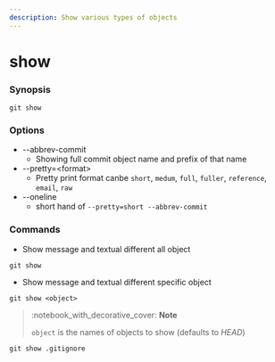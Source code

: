 ```yaml
---
description: Show various types of objects
---
```


# show

### Synopsis

```
git show
```

### Options

* \--abbrev-commit
  * Showing full commit object name and prefix of that name
* \--pretty=\<format>
  * Pretty print format canbe `short`, `medum`, `full`, `fuller`, `reference`, `email`, `raw`&#x20;
* \--oneline
  * short hand of `--pretty=short --abbrev-commit`&#x20;

### Commands

* Show message and textual different all object

```
git show 
```

* Show message and textual different specific object

```
git show <object>
```

> :notebook\_with\_decorative\_cover: **Note**
>
> `object` is the names of objects to show (defaults to _HEAD_)

```
git show .gitignore
```

